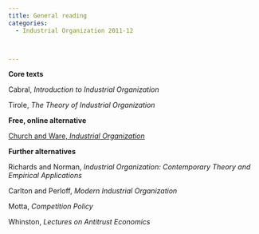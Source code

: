 ```yaml
---
title: General reading
categories:
  - Industrial Organization 2011-12



---
```

<b>Core texts</b>

Cabral, <i>Introduction to Industrial Organization</i>

Tirole, <i>The Theory of Industrial Organization</i>



<b>Free, online alternative</b>

<a href="https://works.bepress.com/cgi/viewcontent.cgi?article=1022&amp;context=jeffrey_church">Church and Ware, <i>Industrial Organization</i></a>



<b>Further alternatives</b><span >&nbsp;</span>

<span >Richards and </span><span >Norman, <i>Industrial Organization: Contemporary Theory and Empirical Applications</i><i>

</i></span><span >Carlton and Perloff, <i>Modern Industrial Organization</i><i>

</i></span><span >Motta, <i>Competition Policy</i></span>

<div><span >Whinston, <i>Lectures on Antitrust Economics</i></span></div>